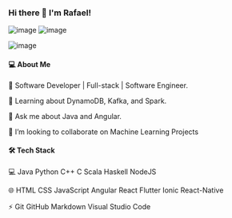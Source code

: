 ### Hi there 👋 I'm Rafael!

 ![image](https://user-images.githubusercontent.com/11542233/144067492-59ea9b90-56fa-4578-83ec-cb58839e56f7.png)
![image](https://user-images.githubusercontent.com/11542233/144067617-4b97e96c-7d94-445d-a09e-fdaee0ea9c27.png)

<a href="https://www.linkedin.com/in/rafael-souza-9a315116a/"></a>
![image](https://user-images.githubusercontent.com/11542233/144068200-a1b2275a-e6f9-489f-9a3c-00922b4d5a17.png)


#### 💻 About Me

🔭   Software Developer | Full-stack | Software Engineer.

🌱   Learning about DynamoDB, Kafka, and Spark.

💬   Ask me about Java and Angular.

👯   I’m looking to collaborate on Machine Learning Projects

#### 🛠  Tech Stack

💻   Java Python  C++  C  Scala  Haskell  NodeJS  

🌐   HTML  CSS  JavaScript  Angular  React  Flutter   Ionic   React-Native

⚡   Git  GitHub  Markdown  Visual Studio Code  
